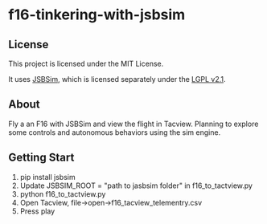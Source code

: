 # f16-tinkering-with-jsbsim

## License

This project is licensed under the MIT License.

It uses [JSBSim](https://github.com/JSBSim-Team/jsbsim), which is licensed separately under the [LGPL v2.1](https://www.gnu.org/licenses/old-licenses/lgpl-2.1.html).


## About

Fly a an F16 with JSBSim and view the flight in Tacview. Planning to explore some controls and autonomous behaviors using the sim engine.

## Getting Start

1. pip install jsbsim
2. Update JSBSIM_ROOT = "path to jasbsim folder" in f16_to_tactview.py
3. python f16_to_tactview.py
4. Open Tacview, file->open->f16_tacview_telementry.csv
5. Press play